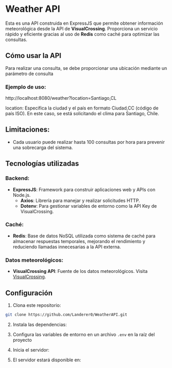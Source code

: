 # Weather API

Esta es una API construida en ExpressJS que permite obtener información meteorológica desde la API de **VisualCrossing**. Proporciona un servicio rápido y eficiente gracias al uso de **Redis** como caché para optimizar las consultas.

## Cómo usar la API

Para realizar una consulta, se debe proporcionar una ubicación mediante un parámetro de consulta

### Ejemplo de uso:

http://localhost:8080/weather?location=Santiago,CL

location: Especifica la ciudad y el país en formato Ciudad,CC (código de país ISO).
En este caso, se está solicitando el clima para Santiago, Chile.

## Limitaciones:

- Cada usuario puede realizar hasta 100 consultas por hora para prevenir una sobrecarga del sistema.

## Tecnologías utilizadas

### Backend:

- **ExpressJS**: Framework para construir aplicaciones web y APIs con Node.js.
    - **Axios**: Librería para manejar y realizar solicitudes HTTP.
    - **Dotenv**: Para gestionar variables de entorno como la API Key de VisualCrossing.
### Caché:
- **Redis**: Base de datos NoSQL utilizada como sistema de caché para almacenar respuestas temporales, mejorando el rendimiento y reduciendo llamadas innecesarias a la API externa.
### Datos meteorológicos:
- **VisualCrossing API**: Fuente de los datos meteorológicos. Visita [VisualCrossing](https://www.visualcrossing.com).

## Configuración

1. Clona este repositorio:

``` bash
git clone https://github.com/Landerer0/WeatherAPI.git
```

2. Instala las dependencias:

3. Configura las variables de entorno en un archivo `.env` en la raíz del proyecto

4. Inicia el servidor:

5. El servidor estará disponible en:

